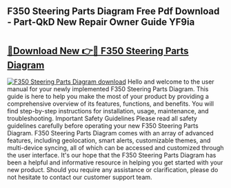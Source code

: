 ## F350 Steering Parts Diagram Free Pdf Download - Part-QkD New Repair Owner Guide YF9ia

# <h2><a href="http://dfl1xj.blite.top/?on=F350+Steering+Parts+Diagram">🔗Download New 👉🔴 F350 Steering Parts Diagram</a></h2>

[![F350 Steering Parts Diagram download](https://i.imgur.com/lujVjoI.png)](http://dfl1xj.blite.top/?on=F350+Steering+Parts+Diagram)
Hello and welcome to the user manual for your newly implemented F350 Steering Parts Diagram. This guide is here to help you make the most of your product by providing a comprehensive overview of its features, functions, and benefits. You will find step-by-step instructions for installation, usage, maintenance, and troubleshooting. Important Safety Guidelines Please read all safety guidelines carefully before operating your new F350 Steering Parts Diagram. F350 Steering Parts Diagram comes with an array of advanced features, including geolocation, smart alerts, customizable themes, and multi-device syncing, all of which can be accessed and customized through the user interface. It's our hope that the F350 Steering Parts Diagram has been a helpful and informative resource in helping you get started with your new product. Should you require any assistance or clarification, please do not hesitate to contact our customer support team.
